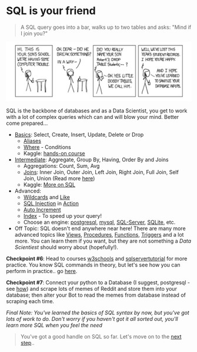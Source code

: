 # SQL is your friend
> A SQL query goes into a bar, walks up to two tables and asks: "Mind if I join you?"

![sql meme](https://github.com/keivanipchihagh/machinelearning-roadmap/blob/master/images/sql.jpg?raw=true)

SQL is the backbone of databases and as a Data Scientist, you get to work with a lot of complex queries which can and will blow your mind. Better come prepared...

- [Basics](https://www.sqlcourse.com/beginner-course/): Select, Create, Insert, Update, Delete or Drop
  - [Aliases](https://www.w3schools.com/sql/sql_alias.asp)
  - [Where](https://www.w3schools.com/sql/sql_where.asp) - Conditions
  - Kaggle: [hands-on course](https://www.kaggle.com/learn/intro-to-sql)
- [Intermediate](https://www.sqlcourse.com/advanced-course/): Aggregate, Group By, Having, Order By and Joins
  - Aggregations: Count, Sum, Avg
  - [Joins](https://www.freecodecamp.org/news/sql-joins-tutorial/): Inner Join, Outer Join, Left Join, Right Join, Full Join, Self Join, Union (Read more [here](https://www.dataquest.io/blog/sql-joins-tutorial/))
  - Kaggle: [More on SQL](https://www.kaggle.com/learn/advanced-sql)
- Advanced:
  - [Wildcards](https://www.w3schools.com/sql/sql_wildcards.asp) and [Like](https://www.w3schools.com/sql/sql_like.asp)
  - [SQL Injection](https://portswigger.net/web-security/sql-injection) in [Action](https://www.hacksplaining.com/exercises/sql-injection#/start)
  - [Auto Increment](https://www.w3schools.com/sql/sql_autoincrement.asp)
  - [Index](https://www.sqlservertutorial.net/sql-server-indexes/) - To speed up your query!
  - Choose an engine: [postgresql](https://www.postgresql.org/), [mysql](https://www.mysql.com/), [SQL-Server](https://www.microsoft.com/en-us/sql-server/sql-server-downloads), [SQLite](https://www.sqlite.org/index.html), etc.
- Off Topic: SQL doesn't end anywhere near here! There are many more advanced topics like [Views](https://www.sqlservertutorial.net/sql-server-views/), [Procedures](https://www.sqlservertutorial.net/sql-server-stored-procedures/), [Functions](https://www.sqlservertutorial.net/sql-server-user-defined-functions/), [Triggers](https://www.sqlservertutorial.net/sql-server-triggers/) and a lot more. You can learn them if you want, but they are not something a _Data Scientiest_ should worry about (hopefully!).


**Checkpoint #6**: Head to courses [w3schools](https://www.w3schools.com/sql) and [sqlservertutorial](https://www.sqlservertutorial.net) for more practice. You know SQL commands in theory, but let's see how you can perform in practice.. go [here](https://www.wiseowl.co.uk/sql/exercises/standard/).

**Checkpoint #7**: Connect your python to a Database (I suggest, postgresql - see [how](https://www.tutorialspoint.com/postgresql/postgresql_python.htm)) and scrape lots of memes of Reddit and store them into your database; then alter your Bot to read the memes from database instead of scraping each time.

_Final Note: You've learned the basics of SQL syntax by now, but you've got lots of work to do. Don't worry if you haven't got it all sorted out, you'll learn more SQL when you feel the need_

> You've got a good handle on SQL so far. Let's move on to the [next step](https://github.com/keivanipchihagh/machinelearning-roadmap/tree/master/3.git/README.md)..